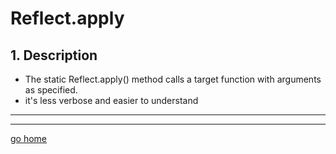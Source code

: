 # Reflect.apply

## 1. Description

- The static Reflect.apply() method calls a target function with arguments as specified.
- it's less verbose and easier to understand

---

---

[go home](../Reflect.md)
